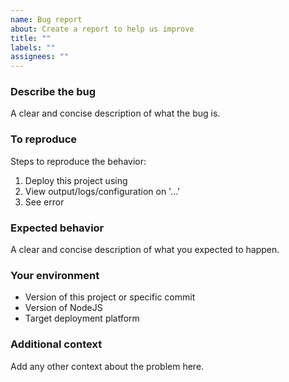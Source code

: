 ```yaml
---
name: Bug report
about: Create a report to help us improve
title: ""
labels: ""
assignees: ""
---
```


### Describe the bug

A clear and concise description of what the bug is.

### To reproduce

Steps to reproduce the behavior:

1. Deploy this project using
2. View output/logs/configuration on '...'
3. See error

### Expected behavior

A clear and concise description of what you expected to happen.

### Your environment

- Version of this project or specific commit
- Version of NodeJS
- Target deployment platform

### Additional context

Add any other context about the problem here.
